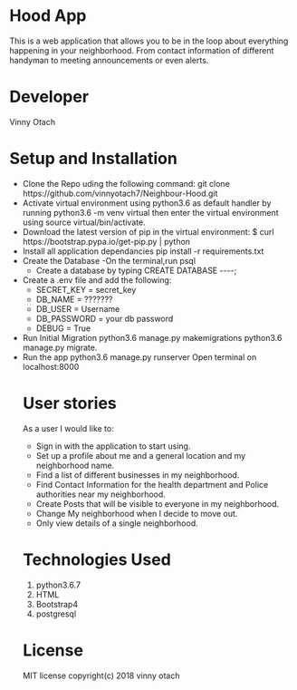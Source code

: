 # Hood App
 This is a web application that allows you to be in the loop about everything happening in your neighborhood. From contact information of different handyman to meeting announcements or even alerts.
 # Developer
 Vinny Otach
 # Setup and Installation
 <ul>
 <li>
Clone the Repo uding the following command: git clone https://github.com/vinnyotach7/Neighbour-Hood.git</li>
<li>Activate virtual environment using python3.6 as default handler by running python3.6 -m venv virtual then enter the virtual environment using source virtual/bin/activate.</li>
<li>Download the latest version of pip in the virtual environment: $ curl https://bootstrap.pypa.io/get-pip.py | python</li>
<li>Install all application dependancies pip install -r requirements.txt</li>
<li>Create the Database -On the terminal,run psql
<ul>
<li>Create a database by typing CREATE DATABASE ----;</li>
</ul>
<li>Create a .env file and add the following:
<ul>
<li>SECRET_KEY = secret_key</li>
<li>DB_NAME = ???????</li>
<li>DB_USER = Username</li>
<li>DB_PASSWORD = your db password</li>
<li>DEBUG = True</li>
</ul>
<li>Run Initial Migration python3.6 manage.py makemigrations <name of the app> python3.6 manage.py migrate.</li>
<li>Run the app python3.6 manage.py runserver Open terminal on localhost:8000</li>

# User stories
As a user I would like to:
<ul>
<li>Sign in with the application to start using.</li>
<li>Set up a profile about me and a general location and my neighborhood name.</li>
<li>Find a list of different businesses in my neighborhood.</li>
<li>Find Contact Information for the health department and Police authorities near my neighborhood.</li>
<li>Create Posts that will be visible to everyone in my neighborhood.</li>
<li>Change My neighborhood when I decide to move out.</li>
<li>Only view details of a single neighborhood.</li>
</ul>

# Technologies Used
<ol>
<li>python3.6.7</li>
<li>HTML</li>
<li>Bootstrap4</li>
<li>postgresql</li>
</ol>

# License
MIT license copyright(c) 2018 vinny otach
